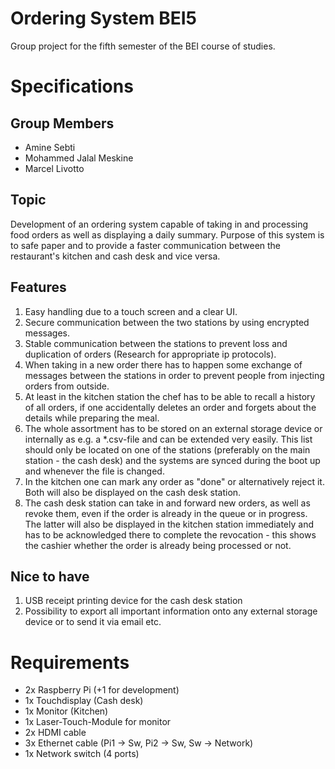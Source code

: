 # Ordering System BEI5

Group project for the fifth semester of the BEI course of studies.

# Specifications

## Group Members
* Amine Sebti
* Mohammed Jalal Meskine
* Marcel Livotto

## Topic
Development of an ordering system capable of taking in and processing food orders as well as displaying a daily summary. Purpose of this system is to safe paper and to provide a faster communication between the restaurant's kitchen and cash desk and vice versa.

## Features
1. Easy handling due to a touch screen and a clear UI.
1. Secure communication between the two stations by using encrypted messages.
1. Stable communication between the stations to prevent loss and duplication of orders (Research for appropriate ip protocols).
1. When taking in a new order there has to happen some exchange of messages between the stations in order to prevent people from injecting orders from outside.
1. At least in the kitchen station the chef has to be able to recall a history of all orders, if one accidentally deletes an order and forgets about the details while preparing the meal.
1. The whole assortment has to be stored on an external storage device or internally as e.g. a *.csv-file and can be extended very easily. This list should only be located on one of the stations (preferably on the main station - the cash desk) and the systems are synced during the boot up and whenever the file is changed.
1. In the kitchen one can mark any order as "done" or alternatively reject it. Both will also be displayed on the cash desk station.
1. The cash desk station can take in and forward new orders, as well as revoke them, even if the order is already in the queue or in progress. The latter will also be displayed in the kitchen station immediately and has to be acknowledged there to complete the revocation - this shows the cashier whether the order is already being processed or not.

## Nice to have
1. USB receipt printing device for the cash desk station
1. Possibility to export all important information onto any external storage device or to send it via email etc.

# Requirements
* 2x Raspberry Pi (+1 for development)
* 1x Touchdisplay (Cash desk)
* 1x Monitor (Kitchen)
* 1x Laser-Touch-Module for monitor
* 2x HDMI cable
* 3x Ethernet cable (Pi1 -> Sw, Pi2 -> Sw, Sw -> Network)
* 1x Network switch (4 ports)

